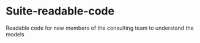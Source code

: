 # Suite-readable-code
Readable code for new members of the consulting team to understand the models
